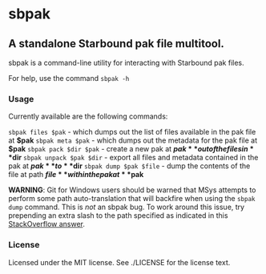 # sbpak

## A standalone Starbound pak file multitool.

sbpak is a command-line utility for interacting with Starbound pak files.

For help, use the command `sbpak -h`

### Usage

Currently available are the following commands:

`sbpak files $pak` - which dumps out the list of files available in the pak file at **$pak**
`sbpak meta $pak` - which dumps out the metadata for the pak file at **$pak**
`sbpak pack $dir $pak` - create a new pak at **$pak** out of the files in **$dir**
`sbpak unpack $pak $dir` - export all files and metadata contained in the pak at **$pak** to **$dir**
`sbpak dump $pak $file` - dump the contents of the file at path **$file** within the pak at **$pak**

**WARNING**: Git for Windows users should be warned that MSys attempts to perform some path auto-translation that will backfire when using the `sbpak dump` command.
This is *not* an sbpak bug.  To work around this issue, try prepending an extra slash to the path specified as indicated in this [StackOverflow answer](https://stackoverflow.com/a/14189687/783103).

### License

Licensed under the MIT license.  See ./LICENSE for the license text.
